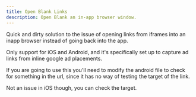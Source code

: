 ```yaml
---
title: Open Blank Links
description: Open Blank an in-app browser window.
---
```


Quick and dirty solution to the issue of opening links from iframes into an inapp browser instead of going back into the app.

Only support for iOS and Android, and it's specifically set up to capture ad links from inline google ad placements.

If you are going to use this you'll need to modify the android file to check for something in the url, since it has no way of testing the target of the link.

Not an issue in iOS though, you can check the target.
